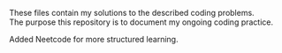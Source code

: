 These files contain my solutions to the described coding problems.  
The purpose this repository is to document my ongoing coding practice.

Added Neetcode for more structured learning.